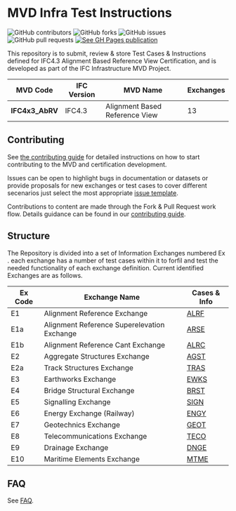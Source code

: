 # MVD Infra Test Instructions

![GitHub contributors](https://img.shields.io/github/contributors/bSI-InfraRoom/MVD-Infra-Test-Instructions?style=plastic)
![GitHub forks](https://img.shields.io/github/forks/bSI-InfraRoom/MVD-Infra-Test-Instructions?style=plastic)
![GitHub issues](https://img.shields.io/github/issues/bSI-InfraRoom/MVD-Infra-Test-Instructions?style=plastic)
![GitHub pull requests](https://img.shields.io/github/issues-pr/bSI-InfraRoom/MVD-Infra-Test-Instructions?style=plastic)
[![See GH Pages publication](https://img.shields.io/badge/GitHub%20Pages-Documentation-blue)](https://bsi-infraroom.github.io/MVD-Infra-Test-Instructions/)

This repository is to submit, review & store Test Cases & Instructions defined for IFC4.3 Alignment Based Reference View Certification, and is developed as part of the IFC Infrastructure MVD Project.

| MVD Code        | IFC Version | MVD Name                      | Exchanges |
|-----------------|-------------|-------------------------------|-----------|
| **IFC4x3_AbRV** | IFC4.3      |Alignment Based Reference View | 13        |

## Contributing

See [the contributing guide](https://github.com/bSI-InfraRoom/MVD-Infra-Test-Instructions/blob/develop/docs/CONTRIBUTING.md) for detailed instructions on how to start contributing to the MVD and certification development.

Issues can be open to highlight bugs in documentation or datasets or provide proposals for new exchanges or test cases to cover different secenarios just select the most appropriate [issue template](https://github.com/bSI-InfraRoom/MVD-Infra-Test-Instructions/issues/new/choose).

Contributions to content are made through the Fork & Pull Request work flow. Details guidance can be found in our [contributing guide](https://github.com/bSI-InfraRoom/MVD-Infra-Test-Instructions/blob/develop/docs/CONTRIBUTING.md).

## Structure
The Repository is divided into a set of Information Exchanges numbered Ex . each exchange has a number of test cases within it to forfil and test the needed functionality of each exchange definition. Current identified Exchanges are as follows.
 

| Ex Code | Exchange Name                               | Cases & Info       |
|---------|---------------------------------------------|--------------------|
| E1      | Alignment Reference Exchange                | [ALRF](./E1-ALRF)  |
| E1a     | Alignment Reference Superelevation Exchange | [ARSE](./E1a-ARSE) |
| E1b     | Alignment Reference Cant Exchange           | [ALRC](./E1a-ARCT) |
| E2      | Aggregate Structures Exchange               | [AGST](./E2-AGST)  |
| E2a     | Track Structures Exchange                   | [TRAS](./E2a-TRST) |
| E3      | Earthworks Exchange                         | [EWKS](./E3-EWKS)  |
| E4      | Bridge Structural Exchange                  | [BRST](./E4-BRST)  |
| E5      | Signalling Exchange                         | [SIGN](./E5-SIGN)  |
| E6      | Energy Exchange (Railway)                   | [ENGY](./E6-ENGY)  |
| E7      | Geotechnics Exchange                        | [GEOT](./E7-GEOT)  |
| E8      | Telecommunications Exchange                 | [TECO](./E8-TECO)  |
| E9      | Drainage Exchange                           | [DNGE](./E9-DNGE)  |
| E10     | Maritime Elements Exchange                  | [MTME](./E10-MTME) |


## FAQ

See [FAQ](./docs/faq.md).
